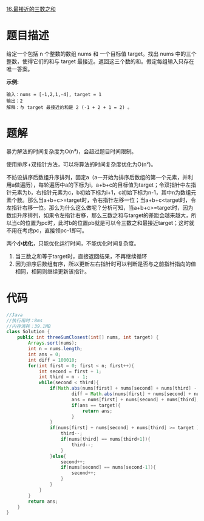 [16.最接近的三数之和](https://leetcode-cn.com/problems/3sum-closest/)

# 题目描述

给定一个包括 n 个整数的数组 nums 和 一个目标值 target。找出 nums 中的三个整数，使得它们的和与 target 最接近。返回这三个数的和。假定每组输入只存在唯一答案。

**示例:**

```
输入：nums = [-1,2,1,-4], target = 1
输出：2
解释：与 target 最接近的和是 2 (-1 + 2 + 1 = 2) 。
```

# 题解

暴力解法的时间复杂度为O(n³)，会超过题目时间限制。

使用排序+双指针方法，可以将算法的时间复杂度优化为O(n²)。

不妨设排序后数组升序排列，固定a（a一开始为排序后数组的第一个元素，并利用a做遍历），每轮遍历中a的下标为i，a+b+c的目标值为target；令双指针中左指针元素为b，右指针元素为c，b初始下标为i+1，c初始下标为n-1，其中n为数组元素个数。那么当a+b+c>=target时，令右指针左移一位；当a+b+c<target时，令左指针右移一位。那么为什么这么做呢？分析可知，当a+b+c>=target时，因为数组升序排列，如果令左指针右移，那么三数之和与target的差距会越来越大，所以当c的位置为pc时，此时b的位置pb就是可以令三数之和最接近target；这时就不用在考虑pc，直接领pc-1即可。

两个**小优化**，只能优化运行时间，不能优化时间复杂度。

1. 当三数之和等于target时，直接返回结果，不再继续循环
2. 因为排序后数组有序，所以更新左右指针时可以判断是否与之前指针指向的值相同，相同则继续更新该指针。

# 代码

```java
//Java
//执行用时：8ms
//内存消耗：39.1MB
class Solution {
    public int threeSumClosest(int[] nums, int target) {
        Arrays.sort(nums);
        int n = nums.length;
        int ans = 0;
        int diff = 100010;
        for(int first = 0; first < n; first++){
            int second = first + 1;
            int third = n - 1;
            while(second < third){
                if(Math.abs(nums[first] + nums[second] + nums[third] - target) < diff){
                        diff = Math.abs(nums[first] + nums[second] + nums[third] - target);
                        ans = nums[first] + nums[second] + nums[third];
                        if(ans == target){
                            return ans;
                        }
                }
                if(nums[first] + nums[second] + nums[third] >= target ){
                    third--;
                    if(nums[third] == nums[third+1]){
                        third--;
                    }
                }else{
                    second++;
                    if(nums[second] == nums[second-1]){
                        second++;
                    }
                }
            }
        }
        return ans;
    }
}
```

